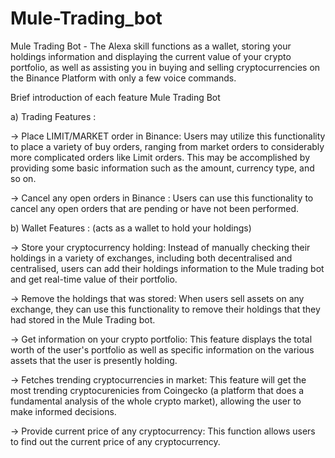 # Mule-Trading_bot

Mule Trading Bot - The Alexa skill functions as a wallet, storing your holdings information and displaying the current value of your crypto portfolio, as well as assisting you in buying and selling cryptocurrencies on the Binance Platform with only a few voice commands.

Brief introduction of each feature Mule Trading Bot

a) Trading Features :

-> Place LIMIT/MARKET order in Binance:
Users may utilize this functionality to place a variety of buy orders, ranging from market orders to considerably more complicated orders like Limit orders. This may be accomplished by providing some basic information such as the amount, currency type, and so on.

-> Cancel any open orders in Binance :
Users can use this functionality to cancel any open orders that are pending or have not been performed.

b) Wallet Features : (acts as a wallet to hold your holdings)

-> Store your cryptocurrency holding:
Instead of manually checking their holdings in a variety of exchanges, including both decentralised and centralised, users can add their holdings information to the Mule trading bot and get real-time value of their portfolio.

-> Remove the holdings that was stored:
When users sell assets on any exchange, they can use this functionality to remove their holdings that they had stored in the Mule Trading bot.

-> Get information on your crypto portfolio:
This feature displays the total worth of the user's portfolio as well as specific information on the various assets that the user is presently holding.

-> Fetches trending cryptocurrencies in market:
This feature will get the most trending cryptocurenicies from Coingecko (a platform that does a fundamental analysis of the whole crypto market), allowing the user to make informed decisions.

-> Provide current price of any cryptocurrency:
This function allows users to find out the current price of any cryptocurrency.
